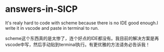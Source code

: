 # answers-in-SICP
It's realy hard to code with scheme because there is no IDE good enough.I write it in vscode and paste in terminal to run.

scheme这个东西真的是太惨了，连个好点的IDE都没有。我目前的解决方案是再vscode中写，然后手动贴到terminal执行。有更优雅的方法请务必告诉我！